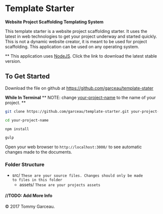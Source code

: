 # Template Starter

<b>Website Project Scaffolding Templating System</b>

This template starter is a website project scaffolding starter. It uses the latest in web technologies to get your project underway and started quickly. This is not a dynamic website creator, it is meant to be used for project scaffolding. This application can be used on any operating system.

** This application uses [NodeJS](http://nodejs.org). Click the link to download the latest stable version. 

## To Get Started
Download the file on github at https://github.com/garceau/template-stater 

<b>While In Terminal</b> **  NOTE: change <u>your-project-name</u> to the name of your project. **
```bash
git clone https://github.com/garceau/template-starter.git your-project-name

cd your-project-name

npm install

gulp
```
Open your web browser to <code>http://localhost:3000/</code> to see automatic changes made to the documents.

### Folder Structure
- src/ <code>These are your source files. Changes should only be made to files in this folder</code>
    - assets/ <code>These are your projects assets</code>

#### //TODO: Add More Info




&copy;  2017 Tommy Garceau.

